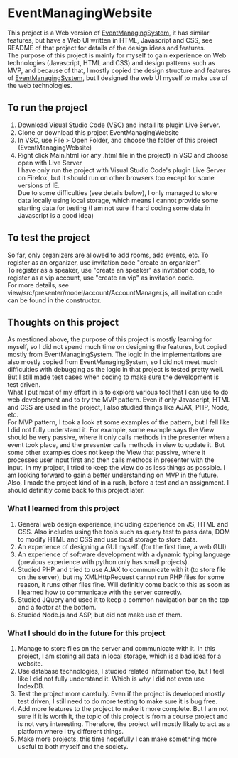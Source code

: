 # EventManagingWebsite
This project is a Web version of [EventManagingSystem](https://github.com/XY-Yue/EventManagingSystem), it has similar features, 
but have a Web UI written in HTML, Javascript and CSS, see README of that project for details of the design ideas and features.  
The purpose of this project is mainly for myself to gain experience on Web technologies (Javascript, HTML and CSS) and design patterns such as MVP, and because of that, 
I mostly copied the design structure and features of [EventManagingSystem](https://github.com/XY-Yue/EventManagingSystem), but I designed the web UI myself to make use
of the web technologies.  
  
## To run the project
1. Download Visual Studio Code (VSC) and install its plugin Live Server.
2. Clone or download this project EventManagingWebsite
3. In VSC, use File > Open Folder, and choose the folder of this project (EventManagingWebsite)
4. Right click Main.html (or any .html file in the project) in VSC and choose open with Live Server  
I have only run the project with Visual Studio Code's plugin Live Server on Firefox, but it should run on other browsers too except for some versions of IE.  
Due to some difficulties (see details below), I only managed to store data locally using local storage, which means I cannot provide some starting data for testing 
(I am not sure if hard coding some data in Javascript is a good idea)  

## To test the project  
So far, only organizers are allowed to add rooms, add events, etc. To register as an organizer, use invitation code "create an organizer".  
To register as a speaker, use "create an speaker" as invitation code, to register as a vip account, use "create an vip" as invitation code.  
For more details, see view/src/presenter/model/account/AccountManager.js, all invitation code can be found in the constructor.

## Thoughts on this project  
As mestioned above, the purpose of this project is mostly learning for myself, so I did not spend much time on designing the features, but copied mostly from EventManagingSystem. 
The logic in the implementations are also mostly copied from EventManagingSystem, so I did not meet much difficulties with debugging as the logic in that project is tested 
pretty well. But I still made test cases when coding to make sure the development is test driven.  
What I put most of my effort in is to explore various tool that I can use to do web development and to try the MVP pattern. Even if only Javascript, HTML and CSS are used in the project, 
I also studied things like AJAX, PHP, Node, etc.  
For MVP pattern, I took a look at some examples of the pattern, but I fell like I did not fully understand it. For example, some example says the View should be very passive, 
where it only calls methods in the presenter when a event took place, and the presenter calls methods in view to update it. But some other examples does not keep the View
that passive, where it processes user input first and then calls methods in presenter with the input. In my project, I tried to keep the view do as less things as possible.
I am looking forward to gain a better understanding on MVP in the future.  
Also, I made the project kind of in a rush, before a test and an assignment. I should definitly come back to this project later.

### What I learned from this project
1. General web design experience, including experience on JS, HTML and CSS. Also includes using the tools such as query test to pass data, DOM to modify HTML and CSS and use local storage to store data.
2. An experience of designing a GUI myself. (for the first time, a web GUI)
3. An experience of software development with a dynamic typing language (previous experience with python only has small projects).
4. Studied PHP and tried to use AJAX to communicate with it (to store file on the server), but my XMLHttpRequest cannot run PHP files for some reason, it runs other files fine.
Will definitly come back to this as soon as I learned how to communicate with the server correctly.
5. Studied JQuery and used it to keep a common navigation bar on the top and a footor at the bottom.
6. Studied Node.js and ASP, but did not make use of them.

### What I should do in the future for this project
1. Manage to store files on the server and communicate with it. In this project, I am storing all data in local storage, 
which is a bad idea for a website.
2. Use database technologies, I studied related information too, but I feel like I did not fully understand it. Which is why I did not even use IndexDB.
3. Test the project more carefully. Even if the project is developed mostly test driven, I still need to do more testing to make sure it is bug free.
4. Add more features to the project to make it more complete. But I am not sure if it is worth it, the topic of this project is from a course project and is not very 
interesting. Therefore, the project will mostly likely to act as a platform where I try different things.
5. Make more projects, this time hopefully I can make something more useful to both myself and the society.
